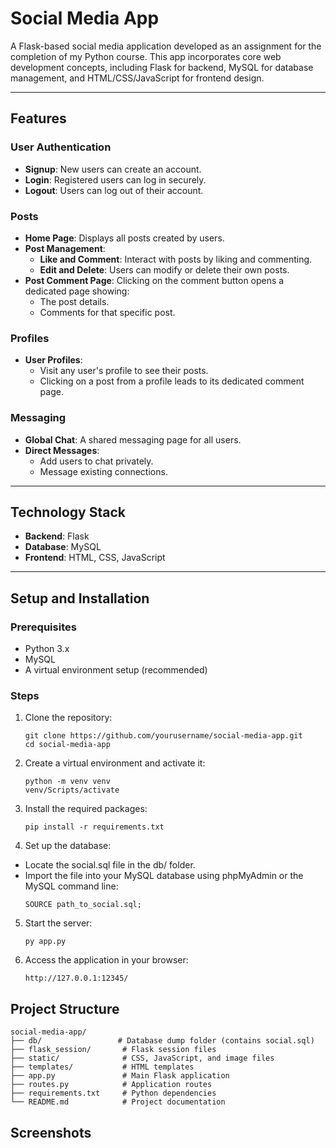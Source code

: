 # Social Media App

A Flask-based social media application developed as an assignment for the completion of my Python course. This app incorporates core web development concepts, including Flask for backend, MySQL for database management, and HTML/CSS/JavaScript for frontend design.

---

## Features

### User Authentication

-   **Signup**: New users can create an account.
-   **Login**: Registered users can log in securely.
-   **Logout**: Users can log out of their account.

### Posts

-   **Home Page**: Displays all posts created by users.
-   **Post Management**:
    -   **Like and Comment**: Interact with posts by liking and commenting.
    -   **Edit and Delete**: Users can modify or delete their own posts.
-   **Post Comment Page**: Clicking on the comment button opens a dedicated page showing:
    -   The post details.
    -   Comments for that specific post.

### Profiles

-   **User Profiles**:
    -   Visit any user's profile to see their posts.
    -   Clicking on a post from a profile leads to its dedicated comment page.

### Messaging

-   **Global Chat**: A shared messaging page for all users.
-   **Direct Messages**:
    -   Add users to chat privately.
    -   Message existing connections.

---

## Technology Stack

-   **Backend**: Flask
-   **Database**: MySQL
-   **Frontend**: HTML, CSS, JavaScript

---

## Setup and Installation

### Prerequisites

-   Python 3.x
-   MySQL
-   A virtual environment setup (recommended)

### Steps

1. Clone the repository:
    ```
    git clone https://github.com/yourusername/social-media-app.git
    cd social-media-app

    ```
2. Create a virtual environment and activate it:

    ```
    python -m venv venv
    venv/Scripts/activate

    ```

3. Install the required packages:
    ```
    pip install -r requirements.txt

    ```
4. Set up the database:

-   Locate the social.sql file in the db/ folder.
-   Import the file into your MySQL database using phpMyAdmin or the MySQL command line:
    ```
    SOURCE path_to_social.sql;

    ```

5. Start the server:
    ```
    py app.py

    ```
6. Access the application in your browser:
    ```arduino
    http://127.0.0.1:12345/
    ```

## Project Structure

    social-media-app/
    ├── db/                 # Database dump folder (contains social.sql)
    ├── flask_session/       # Flask session files
    ├── static/              # CSS, JavaScript, and image files
    ├── templates/           # HTML templates
    ├── app.py               # Main Flask application
    ├── routes.py            # Application routes
    ├── requirements.txt     # Python dependencies
    └── README.md            # Project documentation

## Screenshots
